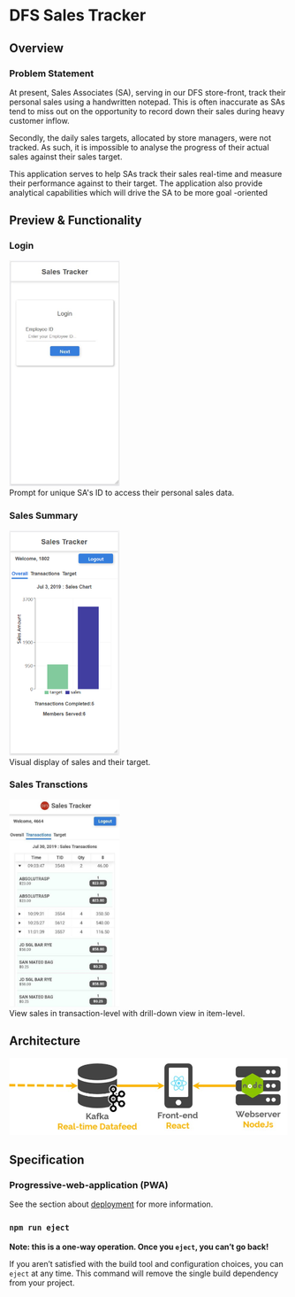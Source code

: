 # DFS Sales Tracker
## Overview
### Problem Statement
At present, Sales Associates (SA), serving in our DFS store-front, track their personal sales using a handwritten
 notepad. This is often inaccurate as SAs tend to miss out on the opportunity to record down their sales during heavy
  customer inflow.
 
 Secondly, the daily sales targets, allocated by store managers, were not tracked. As such, it is impossible to
  analyse the progress of their actual sales against their sales target.

This application serves to help SAs track their sales real-time and measure their performance
 against to their target. The application also provide analytical capabilities which will drive the SA to be more goal
 -oriented

## Preview & Functionality
### Login
<img src="https://github.com/junrong09/sales-tracker/blob/master/ui_samples/login.jpg" alt="login UI" width="200"/>
<br>
Prompt for unique SA's ID to access their personal sales data.

### Sales Summary
<img src="https://github.com/junrong09/sales-tracker/blob/master/ui_samples/tab1.png" alt="sales summary UI" width="200"/>
<br>
Visual display of sales and their target. 

### Sales Transctions
<img src="https://github.com/junrong09/sales-tracker/blob/master/ui_samples/tab2.jpg" alt="sales transactions UI" width
="200"/>
<br>
View sales in transaction-level with drill-down view in item-level.

## Architecture

![architecture](https://github.com/junrong09/sales-tracker/blob/master/ui_samples/architecture.jpg)

## Specification
### Progressive-web-application (PWA)




See the section about [deployment](https://facebook.github.io/create-react-app/docs/deployment) for more information.

### `npm run eject`

**Note: this is a one-way operation. Once you `eject`, you can’t go back!**

If you aren’t satisfied with the build tool and configuration choices, you can `eject` at any time. This command will remove the single build dependency from your project.